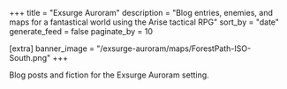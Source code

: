 +++
title = "Exsurge Auroram"
description = "Blog entries, enemies, and maps for a fantastical world using the Arise tactical RPG"
sort_by = "date"
generate_feed = false
paginate_by = 10

[extra]
banner_image = "/exsurge-auroram/maps/ForestPath-ISO-South.png"
+++

Blog posts and fiction for the Exsurge Auroram setting.